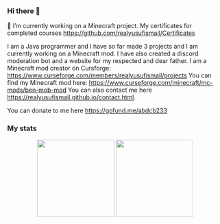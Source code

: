 ### Hi there 👋
 🔭 I’m currently working on a Minecraft project.
 My certificates for completed courses https://github.com/realyusufismail/Certificates
 
I am a Java programmer and I have so far made 3 projects and I am currently working on a Minecraft mod. I have also created a discord moderation bot and a website for my respected and dear father.
I am a Minecraft mod creator on Cursforge: https://www.curseforge.com/members/realyusufismail/projects
You can find my Minecraft mod here: https://www.curseforge.com/minecraft/mc-mods/ben-mob-mod
You can also contact me here https://realyusufismail.github.io/contact.html.



You can donate to me here https://gofund.me/abdcb233






### My stats

<div align="center">
  <img height="180em" src="https://github-readme-stats.vercel.app/api?username=realyusufismail&count_private=true&show_icons=true&theme=dark" />
  <img height="180em" src="https://github-readme-stats.vercel.app/api/top-langs/?username=realyusufismail&count_private=true      &theme=dark&layout=compact&langs_count=6" />
</div>
